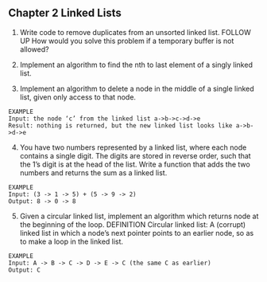 ## Chapter 2 Linked Lists

1. Write code to remove duplicates from an unsorted linked list. FOLLOW UP How would you solve this problem if a temporary buffer is not allowed?

2. Implement an algorithm to find the nth to last element of a singly linked list.

3. Implement an algorithm to delete a node in the middle of a single linked list, given only access to that node.

```
EXAMPLE 
Input: the node ‘c’ from the linked list a->b->c->d->e 
Result: nothing is returned, but the new linked list looks like a->b->d->e
```

4. You have two numbers represented by a linked list, where each node contains a single digit. The digits are stored in reverse order, such that the 1’s digit is at the head of the list. Write a function that adds the two numbers and returns the sum as a linked list.

```
EXAMPLE 
Input: (3 -> 1 -> 5) + (5 -> 9 -> 2) 
Output: 8 -> 0 -> 8
```

5. Given a circular linked list, implement an algorithm which returns node at the beginning of the loop. DEFINITION Circular linked list: A (corrupt) linked list in which a node’s next pointer points to an earlier node, so as to make a loop in the linked list.

```
EXAMPLE
Input: A -> B -> C -> D -> E -> C (the same C as earlier) 
Output: C
```